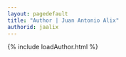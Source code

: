 ```yaml
---
layout: pagedefault
title: "Author | Juan Antonio Alix"
authorid: jaalix
---
```

{% include loadAuthor.html %}